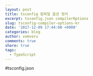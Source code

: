 ```yaml
---
layout: post
title: tsconfig 컴파일 옵션 정리
excerpt: tsconfig.json compilerOptions
slug: tsconfig-compiler-options-kr
date: '2017-12-09 17:44:00 +0900'
categories: blog
author: vomvoru
comments: true
share: true
tags:
  - TypeScript
---
```


#tsconfig.json
```json
    
```